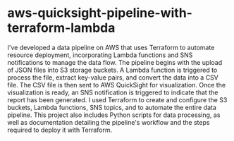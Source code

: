 # aws-quicksight-pipeline-with-terraform-lambda
 I've developed a data pipeline on AWS that uses Terraform to automate resource deployment, incorporating Lambda functions and SNS notifications to manage the data flow. The pipeline begins with the upload of JSON files into S3 storage buckets. A Lambda function is triggered to process the file, extract key-value pairs, and convert the data into a CSV file.  The CSV file is then sent to AWS QuickSight for visualization. Once the visualization is ready, an SNS notification is triggered to indicate that the report has been generated. I used Terraform to create and configure the S3 buckets, Lambda functions, SNS topics, and to automate the entire data pipeline. This project also includes Python scripts for data processing, as well as documentation detailing the pipeline's workflow and the steps required to deploy it with Terraform.
